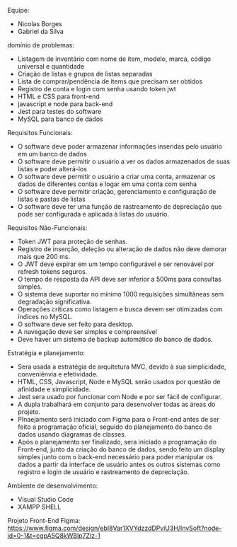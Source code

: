 Equipe:
- Nicolas Borges
- Gabriel da Silva

domínio de problemas:
- Listagem de inventário com nome de item, modelo, marca, código universal e quantidade
- Criação de listas e grupos de listas separadas
- Lista de comprar/pendência de items que precisam ser obtidos
- Registro de conta e login com senha usando token jwt
- HTML e CSS para front-end
- javascript e node para back-end
- Jest para testes do software
- MySQL para banco de dados

Requisitos Funcionais:
- O software deve poder armazenar informações inseridas pelo usuário em um banco de dados
- O software deve permitir o usuário a ver os dados armazenados de suas listas e poder alterá-los
- O software deve permitir o usuário a criar uma conta, armazenar os dados de diferentes contas e logar em uma conta com senha
- O software deve permitir criação, gerenciamento e configuração de listas e pastas de listas
- O software deve ter uma função de rastreamento de depreciação que pode ser configurada e aplicada à listas do usuário.

Requisitos Não-Funcionais:
- Token JWT para proteção de senhas.
- Registro de inserção, deleção ou alteração de dados não deve demorar mais que 200 ms.
- O JWT deve expirar em um tempo configurável e ser renovável por refresh tokens seguros.
- O tempo de resposta da API deve ser inferior a 500ms para consultas simples.
- O sistema deve suportar no mínimo 1000 requisições simultâneas sem degradação significativa.
- Operações críticas como listagem e busca devem ser otimizadas com índices no MySQL.
- O software deve ser feito para desktop.
- A navegação deve ser simples e compreensível
- Deve haver um sistema de backup automático do banco de dados.

Estratégia e planejamento:
- Sera usada a estratégia de arquitetura MVC, devido à sua simplicidade, conveniênvia e efetividade.
- HTML, CSS, Javascript, Node e MySQL serão usados por questão de afinidade e simplicidade.
- Jest sera usado por funcionar com Node e por ser fácil de configurar.
- A dupla trabalhará em conjunto para desenvolver todas as áreas do projeto.
- Plnaejamento será iniciado com Figma para o Front-end antes de ser feito a programação oficial, seguido do planejamento do banco de dados usando diagramas de classes.
- Após o planejamento ser finalizado, sera iniciado a programação do Front-end, junto da criação do banco de dados, sendo feito um display simples junto com o back-end necessário para poder manipular os dados a partir da interface de usuário antes os outros sistemas como registro e login de usuário e rastreamento de depreciação.

Ambiente de desenvolvimento: 
- Visual Studio Code
- XAMPP SHELL

Projeto Front-End Figma: https://www.figma.com/design/ebI8Var1XVYdzzdDPviU3H/InvSoft?node-id=0-1&t=cgpA5Q8kWBlp7Zlz-1
